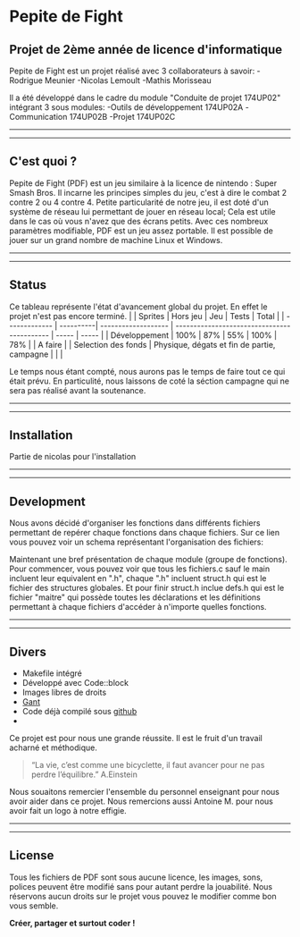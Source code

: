# Pepite de Fight
## Projet de 2ème année de licence d'informatique

Pepite de Fight est un projet réalisé avec 3 collaborateurs à savoir:
    -Rodrigue Meunier
    -Nicolas Lemoult
    -Mathis Morisseau

Il a été développé dans le cadre du module "Conduite de projet 174UP02" intégrant 3 sous modules:
    -Outils de développement 174UP02A
    -Communication 174UP02B
    -Projet 174UP02C
*********************
*********************
## C'est quoi ? 
    
Pepite de Fight (PDF) est un jeu similaire à la licence de nintendo : Super Smash Bros.
Il incarne les principes simples du jeu, c'est à dire le combat 2 contre 2 ou 4 contre 4.
Petite particularité de notre jeu, il est doté d'un système de réseau lui permettant de jouer en réseau local; Cela est utile dans le cas où vous n'avez que des écrans petits. 
Avec ces nombreux paramètres modifiable, PDF est un jeu assez portable. Il est possible de jouer sur un grand nombre de machine Linux et Windows. 

*********************
*********************
## Status 
Ce tableau représente l'état d'avancement global du projet. En effet le projet n'est pas encore terminé.
|               | Sprites   | Hors jeu            | Jeu                                         | Tests | Total |
| ------------- | ----------| ------------------- | ------------------------------------------- | ----- | ----- |
| Développement | 100%      | 87%                 | 55%                                         | 100%  | 78%   |
| A faire       |           | Selection des fonds | Physique, dégats et fin de partie, campagne |       |       |

Le temps nous étant compté, nous aurons pas le temps de faire tout ce qui était prévu.
En particulité, nous laissons de coté la séction campagne qui ne sera pas réalisé avant la soutenance.
*********************
*********************
## Installation

Partie de nicolas pour l'installation
*********************
*********************
## Development
Nous avons décidé d'organiser les fonctions dans différents fichiers permettant de repérer chaque fonctions dans chaque fichiers. 
Sur ce lien vous pouvez voir un schema représentant l'organisation des fichiers:


Maintenant une bref présentation de chaque module (groupe de fonctions).
Pour commencer, vous pouvez voir que tous les fichiers.c sauf le main incluent leur equivalent en ".h", chaque ".h" incluent struct.h qui est le fichier des structures globales. Et pour finir struct.h inclue defs.h qui est le fichier "maitre" qui possède toutes les déclarations et les définitions permettant à chaque fichiers d'accéder à n'importe quelles fonctions.
*********************
*********************
## Divers

- Makefile intégré
- Développé avec Code::block
- Images libres de droits
- [Gant](https://docs.google.com/spreadsheets/d/1ipVHrZPP3kiP_FIxAHCDkyyDFsxZtWTpcSuICjUDaMI/edit#gid=0) 
- Code déjà compilé sous [github](https://github.com/PepiteDeFight/L2-Projet)
- 


Ce projet est pour nous une grande réussite. Il est le fruit d'un travail acharné et méthodique.
> “La vie, c’est comme une bicyclette,
> il faut avancer pour ne pas perdre l’équilibre.”
> A.Einstein

Nous souaitons remercier l'ensemble du personnel enseignant pour nous 
avoir aider dans ce projet.
Nous remercions aussi Antoine M. pour nous avoir fait un logo à notre effigie.
*********************
*********************
## License

Tous les fichiers de PDF sont sous aucune licence, les images, sons, polices peuvent être modifié sans pour autant perdre la jouabilité.
Nous réservons aucun droits sur le projet vous pouvez le modifier comme bon vous semble.

**Créer, partager et surtout coder !**
